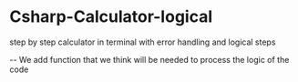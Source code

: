 # Csharp-Calculator-logical
step by step calculator in terminal with error handling and logical steps

-- We add function that we think will be needed to process the logic of the code